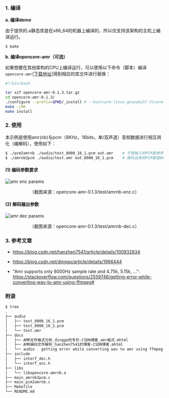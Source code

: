 ### 1. 编译

**a. 编译demo**

由于提供的.a静态库是在x86_64的机器上编译的，所以仅支持该架构的主机上编译运行。

```bash
$ make
```

**b. 编译opencore-amr（可选）**

如果想要在其他架构的CPU上编译运行，可以使用以下命令（脚本）编译`opencore-amr`[[下载地址]](https://sourceforge.net/projects/opencore-amr/files/)得到相应的库文件进行替换：

```bash
#!/bin/bash

tar xzf opencore-amr-0.1.3.tar.gz
cd opencore-amr-0.1.3/
./configure --prefix=$PWD/_install # --host=arm-linux-gnueabihf CC=arm-linux-gnueabihf-gcc
make -j96
make install
```

### 2. 使用

本示例是使用amr(nb)与pcm（8KHz，16bits，单/双声道）音频数据进行相互转化（编解码），使用如下：

```bash
$ ./pcm2amrnb ./audio/test_8000_16_1.pcm out.amr 	# 不管输入的PCM是单声道还是双声道，这里输出的amr都是单声道的
$ ./amrnb2pcm ./audio/test.amr out_8000_16_1.pcm 	# 解码出来的PCM都是8KHz单声道
```

#### (1) 编码参数要求


![amr enc params](https://i.loli.net/2021/11/16/hdwK7LeJaTFsQV4.png)

<center>（截图来源：opencore-amr-0.1.3/test/amrnb-enc.c）</center>

#### (2) 解码输出参数

![amr dec params](https://i.loli.net/2021/11/16/r2XyT8a6xYKNc9P.png)

<center>（截图来源：opencore-amr-0.1.3/test/amrnb-dec.c）</center>

### 3. 参考文章

 - https://blog.csdn.net/hanzhen7541/article/details/100932834

 - https://blog.csdn.net/dinggo/article/details/1966444

 - "Amr supports only 8000Hz sample rate and 4.75k, 5.15k, ...": https://stackoverflow.com/questions/2559746/getting-error-while-converting-wav-to-amr-using-ffmpeg#

### 附录

```bash
$ tree
.
├── audio
│   ├── test_8000_16_1.pcm
│   ├── test_8000_16_2.pcm
│   └── test.amr
├── docs
│   ├── AMR文件格式分析_dinggo的专栏-CSDN博客_amr格式.mhtml
│   ├── AMR编码文件解析_hanzhen7541的博客-CSDN博客.mhtml
│   └── audio - getting error while converting wav to amr using ffmpeg - Stack Overflow.mhtml
├── include
│   ├── interf_dec.h
│   └── interf_enc.h
├── libs
│   └── libopencore-amrnb.a
├── main_amrnb2pcm.c
├── main_pcm2amrnb.c
├── Makefile
└── README.md
```

